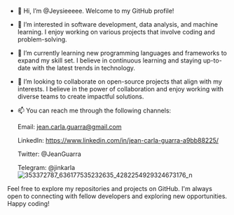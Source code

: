 - 👋 Hi, I’m @Jeysieeeee. Welcome to my GitHub profile!
- 👀 I’m interested in software development, data analysis, and machine learning. I enjoy working on various projects that involve coding and problem-solving.
- 🌱 I’m currently learning new programming languages and frameworks to expand my skill set. I believe in continuous learning and staying up-to-date with the latest trends in technology.
- 💞️ I’m looking to collaborate on  open-source projects that align with my interests. I believe in the power of collaboration and enjoy working with diverse teams to create impactful solutions.
- 📫 You can reach me through the following channels:
  
  Email: jean.carla.guarra@gmail.com
  
  LinkedIn: https://www.linkedin.com/in/jean-carla-guarra-a9bb88225/
  
  Twitter: @JeanGuarra
  
  Telegram: @jinkarla![353372787_636177535232635_4282254929324673176_n](https://github.com/Jeysieeeee/Jeysieeeee/assets/125857816/b2729923-62b2-49a1-85fd-eebccaa98cc3)

  
Feel free to explore my repositories and projects on GitHub. I'm always open to connecting with fellow developers and exploring new opportunities. Happy coding!
<!---
Jeysieeeee/Jeysieeeee is a ✨ special ✨ repository because its `README.md` (this file) appears on your GitHub profile.
You can click the Preview link to take a look at your changes.
--->
